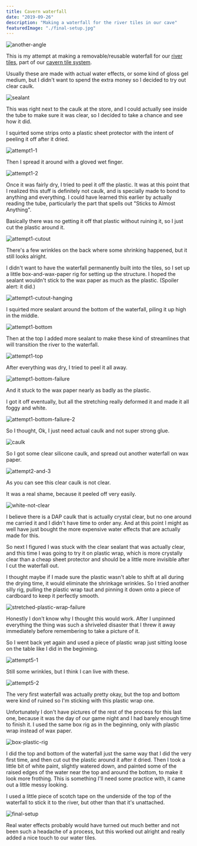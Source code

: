 ```yaml
---
title: Cavern waterfall
date: "2019-09-26"
description: "Making a waterfall for the river tiles in our cave"
featuredImage: "./final-setup.jpg"
---
```


![another-angle](another-angle.jpg)

This is my attempt at making a removable/reusable waterfall for our [river tiles](../making-water-tiles), part of our [cavern tile system](../cave-tile-system).

Usually these are made with actual water effects, or some kind of gloss gel medium, but I didn't want to spend the extra money so I decided to try out clear caulk.

![sealant](sealant.jpg)

This was right next to the caulk at the store, and I could actually see inside the tube to make sure it was clear, so I decided to take a chance and see how it did.

I squirted some strips onto a plastic sheet protector with the intent of peeling it off after it dried.

![attempt1-1](attempt1-1.jpg)

Then I spread it around with a gloved wet finger.

![attempt1-2](attempt1-2.jpg)

Once it was fairly dry, I tried to peel it off the plastic. It was at this point that I realized this stuff is definitely not caulk, and is specially made to bond to anything and everything. I could have learned this earlier by actually reading the tube, particularly the part that spells out "Sticks to Almost Anything".

Basically there was no getting it off that plastic without ruining it, so I just cut the plastic around it.

![attempt1-cutout](attempt1-cutout.jpg)

There's a few wrinkles on the back where some shrinking happened, but it still looks alright.

I didn't want to have the waterfall permanently built into the tiles, so I set up a little box-and-wax-paper rig for setting up the structure. I hoped the sealant wouldn't stick to the wax paper as much as the plastic. (Spoiler alert: it did.)

![attempt1-cutout-hanging](attempt1-cutout-hanging.jpg)

I squirted more sealant around the bottom of the waterfall, piling it up high in the middle.

![attempt1-bottom](attempt1-bottom.jpg)

Then at the top I added more sealant to make these kind of streamlines that will transition the river to the waterfall.

![attempt1-top](attempt1-top.jpg)

After everything was dry, I tried to peel it all away.

![attempt1-bottom-failure](attempt1-bottom-failure.jpg)

And it stuck to the wax paper nearly as badly as the plastic.

I got it off eventually, but all the stretching really deformed it and made it all foggy and white.

![attempt1-bottom-failure-2](attempt1-bottom-failure-2.jpg)

So I thought, Ok, I just need actual caulk and not super strong glue.

![caulk](caulk.jpg)

So I got some clear silicone caulk, and spread out another waterfall on wax paper.

![attempt2-and-3](attempt2-and-3.jpg)

As you can see this clear caulk is not clear.

It was a real shame, because it peeled off very easily.

![white-not-clear](white-not-clear.jpg)

I believe there is a DAP caulk that is actually crystal clear, but no one around me carried it and I didn't have time to order any. And at this point I might as well have just bought the more expensive water effects that are actually made for this.

So next I figured I was stuck with the clear sealant that was actually clear, and this time I was going to try it on plastic wrap, which is more crystally clear than a cheap sheet protector and should be a little more invisible after I cut the waterfall out.

I thought maybe if I made sure the plastic wasn't able to shift at all during the drying time, it would eliminate the shrinkage wrinkles. So I tried another silly rig, pulling the plastic wrap taut and pinning it down onto a piece of cardboard to keep it perfectly smooth.

![stretched-plastic-wrap-failure](stretched-plastic-wrap-failure.jpg)

Honestly I don't know why I thought this would work. After I unpinned everything the thing was such a shriveled disaster that I threw it away immediately before remembering to take a picture of it.

So I went back yet again and used a piece of plastic wrap just sitting loose on the table like I did in the beginning.

![attempt5-1](attempt5-1.jpg)

Still some wrinkles, but I think I can live with these.

![attempt5-2](attempt5-2.jpg)

The very first waterfall was actually pretty okay, but the top and bottom were kind of ruined so I'm sticking with this plastic wrap one.

Unfortunately I don't have pictures of the rest of the process for this last one, because it was the day of our game night and I had barely enough time to finish it. I used the same box rig as in the beginning, only with plastic wrap instead of wax paper.

![box-plastic-rig](box-plastic-rig.jpg)

I did the top and bottom of the waterfall just the same way that I did the very first time, and then cut out the plastic around it after it dried. Then I took a little bit of white paint, slightly watered down, and painted some of the raised edges of the water near the top and around the bottom, to make it look more frothing. This is something I'll need some practice with, it came out a little messy looking.

I used a little piece of scotch tape on the underside of the top of the waterfall to stick it to the river, but other than that it's unattached.

![final-setup](final-setup.jpg)

Real water effects probably would have turned out much better and not been such a headache of a process, but this worked out alright and really added a nice touch to our water tiles.
